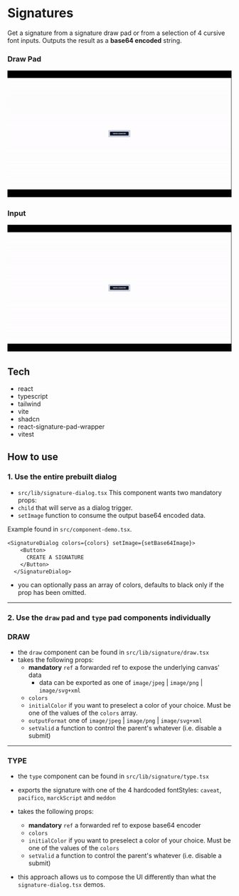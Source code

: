 # Signatures
Get a signature from a signature draw pad or from a selection of 4 cursive font inputs.
Outputs the result as a **base64 encoded** string.

### Draw Pad
![signature-draw-pad](samples/signature-draw.gif)

### Input
![signature-input-pad](samples/signature-input.gif)

## Tech
- react
- typescript
- tailwind
- vite
- shadcn
- react-signature-pad-wrapper
- vitest

## How to use


### 1. Use the entire prebuilt dialog
- `src/lib/signature-dialog.tsx`
This component wants two mandatory props:
- `child` that will serve as a dialog trigger.
- `setImage` function to consume the output base64 encoded data.

Example found in `src/component-demo.tsx`.

```
<SignatureDialog colors={colors} setImage={setBase64Image}>
    <Button>
      CREATE A SIGNATURE
    </Button>
  </SignatureDialog>
```
- you can optionally pass an array of colors, defaults to black only if the prop has been omitted.
---
### 2. Use the `draw` pad and `type` pad components individually
### DRAW
- the `draw` component can be found in `src/lib/signature/draw.tsx`
- takes the following props:
  - **mandatory** `ref` a forwarded ref to expose the underlying canvas' data
    - data can be exported as one of `image/jpeg` | `image/png` | `image/svg+xml`
  - `colors`
  - `initialColor` if you want to preselect a color of your choice. Must be one of the values of the `colors` array.
  - `outputFormat` one of `image/jpeg` | `image/png` | `image/svg+xml`
  - `setValid` a function to control the parent's whatever (i.e. disable a submit)
---
### TYPE
- the `type` component can be found in `src/lib/signature/type.tsx`
- exports the signature with one of the 4 hardcoded fontStyles: `caveat`, `pacifico`, `marckScript` and `meddon`
- takes the following props:
  - **mandatory** `ref` a forwarded ref to expose base64 encoder
  - `colors`
  - `initialColor` if you want to preselect a color of your choice. Must be one of the values of the `colors`
  - `setValid` a function to control the parent's whatever (i.e. disable a submit)

- this approach allows us to compose the UI differently than what the `signature-dialog.tsx` demos.
